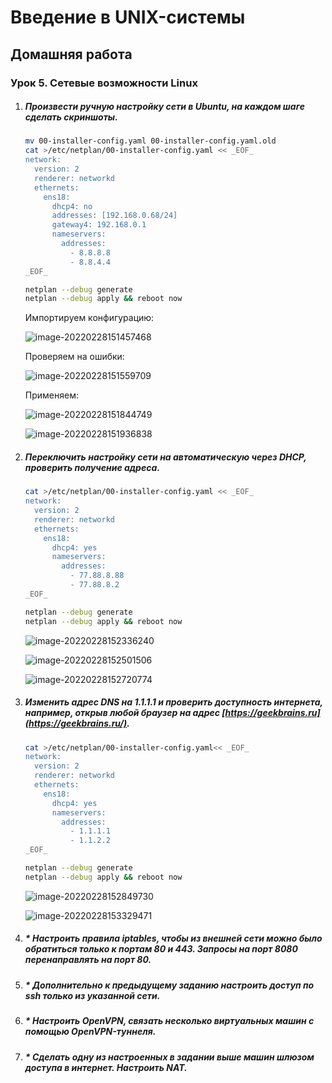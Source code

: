 # Введение в UNIX-системы

## Домашняя работа

### Урок 5. Сетевые возможности Linux

1. ##### Произвести ручную настройку сети в Ubuntu, на каждом шаге сделать скриншоты.

   ```bash
   mv 00-installer-config.yaml 00-installer-config.yaml.old
   cat >/etc/netplan/00-installer-config.yaml << _EOF_
   network:
     version: 2
     renderer: networkd
     ethernets:
       ens18:
         dhcp4: no
         addresses: [192.168.0.68/24]
         gateway4: 192.168.0.1
         nameservers:
           addresses:
             - 8.8.8.8
             - 8.8.4.4
   _EOF_
   
   netplan --debug generate
   netplan --debug apply && reboot now
   ```

   Импортируем конфигурацию:

   ![image-20220228151457468](C:\Users\itete\AppData\Roaming\Typora\typora-user-images\image-20220228151457468.png)

   Проверяем на ошибки:

   ![image-20220228151559709](C:\Users\itete\AppData\Roaming\Typora\typora-user-images\image-20220228151559709.png)

   Применяем:

   ![image-20220228151844749](C:\Users\itete\AppData\Roaming\Typora\typora-user-images\image-20220228151844749.png)

   ![image-20220228151936838](C:\Users\itete\AppData\Roaming\Typora\typora-user-images\image-20220228151936838.png)

2. ##### Переключить настройку сети на автоматическую через DHCP, проверить получение адреса.

   ```bash
   cat >/etc/netplan/00-installer-config.yaml << _EOF_
   network:
     version: 2
     renderer: networkd
     ethernets:
       ens18:
         dhcp4: yes
         nameservers:
           addresses:
             - 77.88.8.88
             - 77.88.8.2
   _EOF_
   
   netplan --debug generate
   netplan --debug apply && reboot now
   ```

   ![image-20220228152336240](C:\Users\itete\AppData\Roaming\Typora\typora-user-images\image-20220228152336240.png)

   ![image-20220228152501506](C:\Users\itete\AppData\Roaming\Typora\typora-user-images\image-20220228152501506.png)

   ![image-20220228152720774](C:\Users\itete\AppData\Roaming\Typora\typora-user-images\image-20220228152720774.png)

3. ##### Изменить адрес DNS на 1.1.1.1 и проверить доступность интернета, например, открыв любой браузер на адрес [https://geekbrains.ru](https://geekbrains.ru/).

   ```bash
   cat >/etc/netplan/00-installer-config.yaml<< _EOF_
   network:
     version: 2
     renderer: networkd
     ethernets:
       ens18:
         dhcp4: yes
         nameservers:
           addresses:
             - 1.1.1.1
             - 1.1.2.2
   _EOF_
   
   netplan --debug generate
   netplan --debug apply && reboot now
   ```

   ![image-20220228152849730](C:\Users\itete\AppData\Roaming\Typora\typora-user-images\image-20220228152849730.png)

   ![image-20220228153329471](C:\Users\itete\AppData\Roaming\Typora\typora-user-images\image-20220228153329471.png)

4. ##### \* Настроить правила iptables, чтобы из внешней сети можно было обратиться только к портам 80 и 443. Запросы на порт 8080 перенаправлять на порт 80.

5. ##### \* Дополнительно к предыдущему заданию настроить доступ по ssh только из указанной сети.

6. ##### \* Настроить OpenVPN, связать несколько виртуальных машин с помощью OpenVPN-туннеля.

7. ##### \* Сделать одну из настроенных в задании выше машин шлюзом доступа в интернет. Настроить NAT.